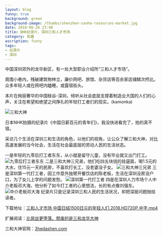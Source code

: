 ```yaml
---
layout: blog
funny: true
background: green
background-image: /thumbs/shenzhen-sanhe-resources-market.jpg
date: 2018-06-26 23:48
title: NHK纪录片，深圳三和人才市场
category: 有趣
ascription: funny
tags:
- 纪录片
- 深圳
---
```


中国深圳郊外的龙华新区，有一处大型职业介绍所“三和人才市场”。

周围小巷内，残破建筑物林立，廉价网吧、旅馆、杂货店等百余家店铺鳞次栉比。众多年轻人或在网吧内瞌睡，或露宿街头。

本片在绚丽奢华的中国硅谷-深圳，倾听从社会底层支撑着制造业大国的人们的心声，关注在希望和绝望之间挣扎的年轻打工者们的现实。(kamonka)

![三和大神][1]

日本NHK拍摄的纪录片《中国日薪百元的青年们》，我没快进看完了，拍的真不错。

采访几个生活在深圳三和生活的角色，以他们的视角，让公众了解三和大神，对比高速发展的当今社会，生活在社会最底层的劳动人民的生活状态。

一是年轻的九零后打工者东东，从小就是留守儿童，没有毕业就又出门打工。
![九零后打工者东东][2]
二是三和大神三兄弟，他们吃四五块钱的挂逼面，喝1.5元的大水，住15元一天的民房，不喜欢打长工，没老婆没子女。
![三和大神三兄弟][3]
三是深圳第一代打工者，因工作意外独臂开餐饮店的陈老板，生活在深圳没房没户口，为了女儿上学的问题发愁。
![深圳第一代打工者][4]
四是在深圳人力市场个人中介老板邓大海，他分析了如今打工者的心里想法，长的有点像刘强东。
![中介老板邓大海][5]
纪录片只是记录深圳三和人民的生活状况，却把深层问题抛给读者。

下载地址：[三和人才市场 中国日结1500日元的年轻人们.2018.HD720P.中字.mp4][6]

扩展阅读：[比屌丝更堕落、颓废的是三和龙华大神][7]

三和大神官网：[3hedashen.com][8]


  [1]: https://obdr74yw6.qnssl.com/20180626235402.jpg
  [2]: https://ws1.sinaimg.cn/large/c5095e03gy1fsp0qqre4vj20te0giavg.jpg
  [3]: https://ws1.sinaimg.cn/large/c5095e03gy1fsp0pjz5ntj20tz0gfb0l.jpg
  [4]: https://ws1.sinaimg.cn/large/c5095e03gy1fsp0rrdvfzj20t20g9qji.jpg
  [5]: https://ws1.sinaimg.cn/large/c5095e03gy1fsp0sko7jlj20tg0fx4h1.jpg
  [6]: ed2k://%7Cfile%7C1500%E7%9A%84%E5%B9%B4%E8%BD%BB%E4%BA%BA%E4%BB%AC.2018.HD720P.%E4%B8%AD%E5%AD%97.mp4%7C1572696239%7C584D17840570C33FDFF6B38802053937%7Ch=CUBKQ6ERPDC5NAKHPKH32FVOKIWMOHPY%7C/
  [7]: https://m.hupu.com/bbs/19453011.html
  [8]: http://3hedashen.com/